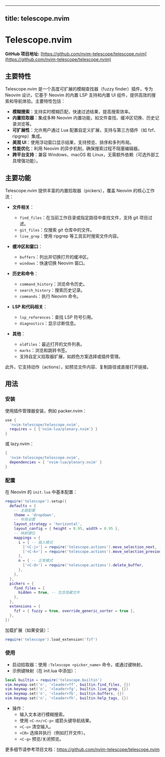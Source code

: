 
---
title: telescope.nvim
---

# Telescope.nvim

**GitHub 项目地址:** [https://github.com/nvim-telescope/telescope.nvim](https://github.com/nvim-telescope/telescope.nvim)

## 主要特性

Telescope.nvim 是一个高度可扩展的模糊查找器（fuzzy finder）插件，专为 Neovim 设计。它基于 Neovim 的内置 LSP 支持和内置 UI 组件，提供高效的搜索和导航体验。主要特性包括：

- **模糊搜索**：支持实时模糊匹配，快速过滤结果，提高搜索效率。
- **内置拾取器**：集成多种 Neovim 内置功能，如文件查找、缓冲区切换、历史记录浏览等。
- **可扩展性**：允许用户通过 Lua 配置自定义扩展，支持与第三方插件（如 fzf、ripgrep）集成。
- **美观 UI**：使用浮动窗口显示结果，支持预览、排序和多列布局。
- **性能优化**：利用 Neovim 的异步机制，确保搜索过程不阻塞编辑器。
- **跨平台支持**：兼容 Windows、macOS 和 Linux，无需额外依赖（可选外部工具增强功能）。

## 主要功能

Telescope.nvim 提供丰富的内置拾取器（pickers），覆盖 Neovim 的核心工作流：

- **文件相关**：
  - `find_files`：在当前工作目录或指定路径中查找文件，支持 git 项目过滤。
  - `git_files`：仅搜索 git 仓库中的文件。
  - `live_grep`：使用 ripgrep 等工具实时搜索文件内容。

- **缓冲区和窗口**：
  - `buffers`：列出并切换打开的缓冲区。
  - `windows`：快速切换 Neovim 窗口。

- **历史和命令**：
  - `command_history`：浏览命令历史。
  - `search_history`：搜索历史记录。
  - `commands`：执行 Neovim 命令。

- **LSP 和代码相关**：
  - `lsp_references`：查找 LSP 符号引用。
  - `diagnostics`：显示诊断信息。

- **其他**：
  - `oldfiles`：最近打开的文件列表。
  - `marks`：浏览和跳转书签。
  - 支持自定义拾取器扩展，如颜色方案选择或插件管理。

此外，它支持动作（actions），如预览文件内容、复制路径或直接打开链接。

## 用法

### 安装

使用插件管理器安装，例如 packer.nvim：

```lua
use {
  'nvim-telescope/telescope.nvim',
  requires = { {'nvim-lua/plenary.nvim'} }
}
```

或 lazy.nvim：

```lua
{
  'nvim-telescope/telescope.nvim',
  dependencies = { 'nvim-lua/plenary.nvim' }
}
```

### 配置

在 Neovim 的 `init.lua` 中基本配置：

```lua
require('telescope').setup({
  defaults = {
    -- 主题配置
    theme = 'dropdown',
    -- 布局设置
    layout_strategy = 'horizontal',
    layout_config = { height = 0.95, width = 0.95 },
    -- 映射键位
    mappings = {
      i = { -- 插入模式
        ['<C-j>'] = require('telescope.actions').move_selection_next,
        ['<C-k>'] = require('telescope.actions').move_selection_previous,
      },
      n = { -- 正常模式
        ['<C-d>'] = require('telescope.actions').delete_buffer,
      },
    },
  },
  pickers = {
    find_files = {
      hidden = true, -- 包含隐藏文件
    },
  },
  extensions = {
    fzf = { fuzzy = true, override_generic_sorter = true },
  },
})
```

加载扩展（如果安装）：

```lua
require('telescope').load_extension('fzf')
```

### 使用

- 启动拾取器：使用 `:Telescope <picker_name>` 命令，或通过键映射。
- 示例键映射（在 init.lua 中添加）：

```lua
local builtin = require('telescope.builtin')
vim.keymap.set('n', '<leader>ff', builtin.find_files, {})
vim.keymap.set('n', '<leader>fg', builtin.live_grep, {})
vim.keymap.set('n', '<leader>fb', builtin.buffers, {})
vim.keymap.set('n', '<leader>fh', builtin.help_tags, {})
```

- 操作：
  - 输入文本进行模糊搜索。
  - 使用 `<C-n>/<C-p>` 或箭头键导航结果。
  - `<C-u>` 清空输入。
  - `<CR>` 选择并执行（例如打开文件）。
  - `<C-q>` 预览/关闭预览。

更多细节请参考项目文档：https://github.com/nvim-telescope/telescope.nvim